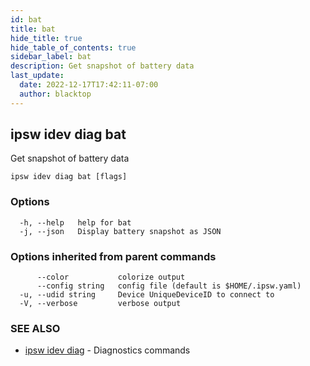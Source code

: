 ```yaml
---
id: bat
title: bat
hide_title: true
hide_table_of_contents: true
sidebar_label: bat
description: Get snapshot of battery data
last_update:
  date: 2022-12-17T17:42:11-07:00
  author: blacktop
---
```

## ipsw idev diag bat

Get snapshot of battery data

```
ipsw idev diag bat [flags]
```

### Options

```
  -h, --help   help for bat
  -j, --json   Display battery snapshot as JSON
```

### Options inherited from parent commands

```
      --color           colorize output
      --config string   config file (default is $HOME/.ipsw.yaml)
  -u, --udid string     Device UniqueDeviceID to connect to
  -V, --verbose         verbose output
```

### SEE ALSO

* [ipsw idev diag](/docs/cli/ipsw/idev/diag)	 - Diagnostics commands

